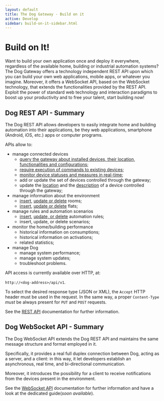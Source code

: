 ```yaml
---
layout: default
title: The Dog Gateway - Build on it
active: Develop
sidebar: build-on-it-sidebar.html
---
```

# Build on It! #

Want to build your own application once and deploy it everywhere, regardless of the available home, building or industrial automation systems?
The Dog Gateway offers a technology independent REST API upon which you can build your own web applications, mobile apps, or whatever you imagine.
Moreover, it offers a WebSocket API, based on the WebSocket technology, that extends the functionalities provided by the REST API.
Exploit the power of standard web technology and interaction paradigms to boost up your productivity and to free your talent, start building now!

## Dog REST API - Summary ##

The Dog REST API allows developers to easily integrate home and building automation into their applications, be they web applications, smartphone (Android, iOS, etc.) apps or computer programs.

APIs allow to:

* manage connected devices
	* [query the gateway about installed devices, their location, functionalities and configurations](rest-api.html#devices);
	* [require execution of commands to existing devices](rest-api.html#command);
	* [monitor device statuses and measures in real-time](rest-api.html#status);
	* add or update the set of devices controlled through the gateway;
	* update the [location](rest-api.html#device-location) and the [description](rest-api.html#device-description) of a device controlled through the gateway;
* manage information about the environment
	* [insert](rest-api.html#rooms-in-flat), [update or delete](rest-api.html#single-room-in-flat) rooms;
	* [insert](rest-api.html#flats), [update or delete](rest-api.html#single-flat) flats;
* manage rules and automation scenarios
	* [insert](rest-api.html#rules), [update, or delete](rest-api.html#single-rule) automation rules;
	* insert, update, or delete scenarios;
* monitor the home/building performance
	* historical information on consumptions;
	* historical information on activations;
	* related statistics;
* manage Dog 
	* manage system performance;
	* manage system updates;
	* troubleshoot problems.

API access is currently available over HTTP, at:

  `http://<dog-address>/api/v1`. 

To select the desired response type (JSON or XML), the `Accept` HTTP header must be used in the request.
In the same way, a proper `Content-Type` *must* be always present for `PUT` and `POST` requests.

See the [REST API](rest-api.html) documentation for further information.


## Dog WebSocket API - Summary ##

The Dog WebSocket API extends the Dog REST API and maintains the same message structure and format employed in it.

Specifically, it provides a real full duplex connection between Dog, acting as a server, and a client: in this way, it let developers establish an asynchronous, real time, and bi-directional communication.

Moreover, it introduces the possibility for a client to receive notifications from the devices present in the environment.

See the [WebSocket API](websocket-api.html) documentation for further information and have a look at the dedicated guide(*soon available*).